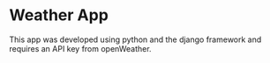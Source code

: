 # Weather App

This app was developed using python and the django framework and requires an API key from openWeather.